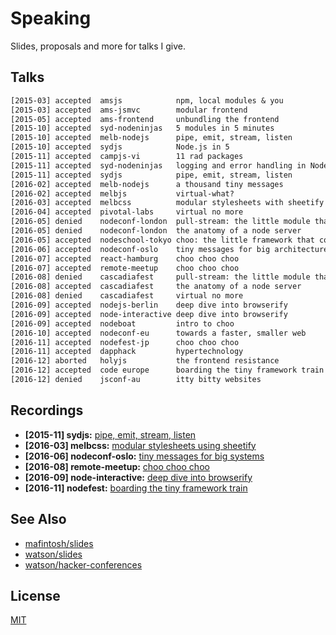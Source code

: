# Speaking
Slides, proposals and more for talks I give.

## Talks
```txt
[2015-03] accepted  amsjs            npm, local modules & you
[2015-03] accepted  ams-jsmvc        modular frontend
[2015-05] accepted  ams-frontend     unbundling the frontend
[2015-10] accepted  syd-nodeninjas   5 modules in 5 minutes
[2015-10] accepted  melb-nodejs      pipe, emit, stream, listen
[2015-10] accepted  sydjs            Node.js in 5
[2015-11] accepted  campjs-vi        11 rad packages
[2015-11] accepted  syd-nodeninjas   logging and error handling in Node.js
[2015-11] accepted  sydjs            pipe, emit, stream, listen
[2016-02] accepted  melb-nodejs      a thousand tiny messages
[2016-02] accepted  melbjs           virtual-what?
[2016-03] accepted  melbcss          modular stylesheets with sheetify
[2016-04] accepted  pivotal-labs     virtual no more
[2016-05] denied    nodeconf-london  pull-stream: the little module that could
[2016-05] denied    nodeconf-london  the anatomy of a node server
[2016-05] accepted  nodeschool-tokyo choo: the little framework that could
[2016-06] accepted  nodeconf-oslo    tiny messages for big architectures
[2016-07] accepted  react-hamburg    choo choo choo
[2016-07] accepted  remote-meetup    choo choo choo
[2016-08] denied    cascadiafest     pull-stream: the little module that could
[2016-08] accepted  cascadiafest     the anatomy of a node server
[2016-08] denied    cascadiafest     virtual no more
[2016-09] accepted  nodejs-berlin    deep dive into browserify
[2016-09] accepted  node-interactive deep dive into browserify
[2016-09] accepted  nodeboat         intro to choo
[2016-10] accepted  nodeconf-eu      towards a faster, smaller web
[2016-11] accepted  nodefest-jp      choo choo choo
[2016-11] accepted  dapphack         hypertechnology
[2016-12] aborted   holyjs           the frontend resistance
[2016-12] accepted  code europe      boarding the tiny framework train
[2016-12] denied    jsconf-au        itty bitty websites
```

## Recordings
- __\[2015-11\] sydjs:__ [pipe, emit, stream, listen](https://www.youtube.com/watch?v=QWtG_A0nihQ)
- __\[2016-03\] melbcss:__ [modular stylesheets using sheetify](https://www.youtube.com/watch?v=LKie2UgUJgU)
- __\[2016-06\] nodeconf-oslo:__ [tiny messages for big systems](https://opbeat.com/events/nodeconf-oslo-2016/#tiny-messages-for-big-architectures)
- __\[2016-08\] remote-meetup:__ [choo choo choo](https://www.bigmarker.com/remote-meetup/Javascript-Remote-Meetup-Cycle-and-Choo)
- __\[2016-09\] node-interactive:__ [deep dive into browserify](https://www.youtube.com/watch?v=-LCLeV7swkA)
- __\[2016-11\] nodefest:__ [boarding the tiny framework train](https://www.youtube.com/watch?v=q0K9eMP5fwU)

## See Also
- [mafintosh/slides](https://github.com/mafintosh/slides)
- [watson/slides](https://github.com/watson/talks)
- [watson/hacker-conferences](https://github.com/watson/hacker-conferences)

## License
[MIT](https://tldrlegal.com/license/mit-license)
